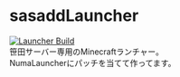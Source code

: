 # sasaddLauncher  
[![Launcher Build](https://github.com/sasadd-LAB/sasaddLauncher/actions/workflows/build.yml/badge.svg?event=release)](https://github.com/sasadd-LAB/sasaddLauncher/actions/workflows/build.yml)  
笹田サーバー専用のMinecraftランチャー。  
NumaLauncherにパッチを当てて作ってます。  
